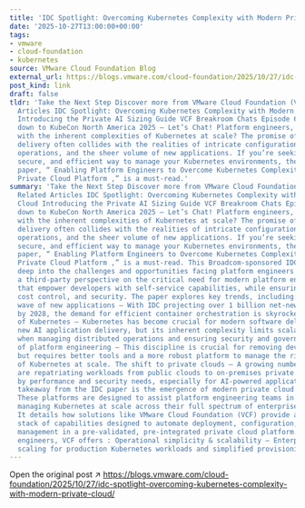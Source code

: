 ```yaml
---
title: 'IDC Spotlight: Overcoming Kubernetes Complexity with Modern Private Cloud'
date: '2025-10-27T13:00:00+00:00'
tags:
- vmware
- cloud-foundation
- kubernetes
source: VMware Cloud Foundation Blog
external_url: https://blogs.vmware.com/cloud-foundation/2025/10/27/idc-spotlight-overcoming-kubernetes-complexity-with-modern-private-cloud/
post_kind: link
draft: false
tldr: 'Take the Next Step Discover more from VMware Cloud Foundation (VCF) Blog Related
  Articles IDC Spotlight: Overcoming Kubernetes Complexity with Modern Private Cloud
  Introducing the Private AI Sizing Guide VCF Breakroom Chats Episode 68: Counting
  down to KubeCon North America 2025 – Let’s Chat! Platform engineers, are you grappling
  with the inherent complexities of Kubernetes at scale? The promise of modern software
  delivery often collides with the realities of intricate configurations, distributed
  operations, and the sheer volume of new applications. If you’re seeking a more streamlined,
  secure, and efficient way to manage your Kubernetes environments, then the IDC Spotlight
  paper, “ Enabling Platform Engineers to Overcome Kubernetes Complexity with a Modern
  Private Cloud Platform ,” is a must-read.'
summary: 'Take the Next Step Discover more from VMware Cloud Foundation (VCF) Blog
  Related Articles IDC Spotlight: Overcoming Kubernetes Complexity with Modern Private
  Cloud Introducing the Private AI Sizing Guide VCF Breakroom Chats Episode 68: Counting
  down to KubeCon North America 2025 – Let’s Chat! Platform engineers, are you grappling
  with the inherent complexities of Kubernetes at scale? The promise of modern software
  delivery often collides with the realities of intricate configurations, distributed
  operations, and the sheer volume of new applications. If you’re seeking a more streamlined,
  secure, and efficient way to manage your Kubernetes environments, then the IDC Spotlight
  paper, “ Enabling Platform Engineers to Overcome Kubernetes Complexity with a Modern
  Private Cloud Platform ,” is a must-read. This Broadcom-sponsored IDC paper dives
  deep into the challenges and opportunities facing platform engineers today. It offers
  a third-party perspective on the critical need for modern platform engineering approaches
  that empower developers with self-service capabilities, while ensuring robust governance,
  cost control, and security. The paper explores key trends, including: The tidal
  wave of new applications – With IDC projecting over 1 billion net-new applications
  by 2028, the demand for efficient container orchestration is skyrocketing. The advent
  of Kubernetes – Kubernetes has become crucial for modern software delivery, including
  new AI application delivery, but its inherent complexity limits scalability, especially
  when managing distributed operations and ensuring security and governance. The rise
  of platform engineering – This discipline is crucial for removing developer toil
  but requires better tools and a more robust platform to manage the rising complexity
  of Kubernetes at scale. The shift to private clouds – A growing number of organizations
  are repatriating workloads from public clouds to on-premises private clouds, driven
  by performance and security needs, especially for AI-powered applications. A key
  takeaway from the IDC paper is the emergence of modern private cloud platforms.
  These platforms are designed to assist platform engineering teams in effectively
  managing Kubernetes at scale across their full spectrum of enterprise applications.
  It details how solutions like VMware Cloud Foundation (VCF) provide an integrated
  stack of capabilities designed to automate deployment, configuration, and life-cycle
  management in a pre-validated, pre-integrated private cloud platform. For platform
  engineers, VCF offers : Operational simplicity & scalability – Enterprise-grade
  scaling for production Kubernetes workloads and simplified provisioning environments.'
---
```

Open the original post ↗ https://blogs.vmware.com/cloud-foundation/2025/10/27/idc-spotlight-overcoming-kubernetes-complexity-with-modern-private-cloud/

